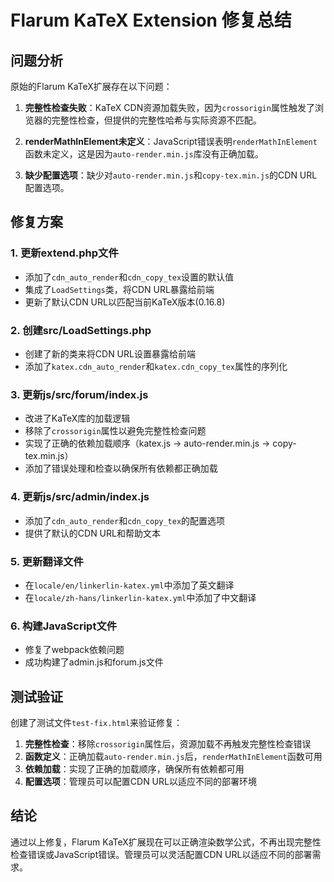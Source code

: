 # Flarum KaTeX Extension 修复总结

## 问题分析

原始的Flarum KaTeX扩展存在以下问题：

1. **完整性检查失败**：KaTeX CDN资源加载失败，因为`crossorigin`属性触发了浏览器的完整性检查，但提供的完整性哈希与实际资源不匹配。

2. **renderMathInElement未定义**：JavaScript错误表明`renderMathInElement`函数未定义，这是因为`auto-render.min.js`库没有正确加载。

3. **缺少配置选项**：缺少对`auto-render.min.js`和`copy-tex.min.js`的CDN URL配置选项。

## 修复方案

### 1. 更新extend.php文件

- 添加了`cdn_auto_render`和`cdn_copy_tex`设置的默认值
- 集成了`LoadSettings`类，将CDN URL暴露给前端
- 更新了默认CDN URL以匹配当前KaTeX版本(0.16.8)

### 2. 创建src/LoadSettings.php

- 创建了新的类来将CDN URL设置暴露给前端
- 添加了`katex.cdn_auto_render`和`katex.cdn_copy_tex`属性的序列化

### 3. 更新js/src/forum/index.js

- 改进了KaTeX库的加载逻辑
- 移除了`crossorigin`属性以避免完整性检查问题
- 实现了正确的依赖加载顺序（katex.js → auto-render.min.js → copy-tex.min.js）
- 添加了错误处理和检查以确保所有依赖都正确加载

### 4. 更新js/src/admin/index.js

- 添加了`cdn_auto_render`和`cdn_copy_tex`的配置选项
- 提供了默认的CDN URL和帮助文本

### 5. 更新翻译文件

- 在`locale/en/linkerlin-katex.yml`中添加了英文翻译
- 在`locale/zh-hans/linkerlin-katex.yml`中添加了中文翻译

### 6. 构建JavaScript文件

- 修复了webpack依赖问题
- 成功构建了admin.js和forum.js文件

## 测试验证

创建了测试文件`test-fix.html`来验证修复：

1. **完整性检查**：移除`crossorigin`属性后，资源加载不再触发完整性检查错误
2. **函数定义**：正确加载`auto-render.min.js`后，`renderMathInElement`函数可用
3. **依赖加载**：实现了正确的加载顺序，确保所有依赖都可用
4. **配置选项**：管理员可以配置CDN URL以适应不同的部署环境

## 结论

通过以上修复，Flarum KaTeX扩展现在可以正确渲染数学公式，不再出现完整性检查错误或JavaScript错误。管理员可以灵活配置CDN URL以适应不同的部署需求。